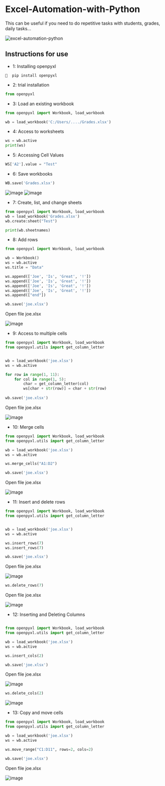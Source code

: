 # Excel-Automation-with-Python
 This can be useful if you need to do repetitive tasks with students, grades, daily tasks...
 
 ![excel-automation-python](https://user-images.githubusercontent.com/90658763/184173123-9686bbb2-eb0e-4389-ae91-ceb691dc45f6.jpg)

## Instructions for use

* 1: Installing openpyxl

`	pip install openpyxl` 

* 2: trial installation

```python
from openpyxl
```

* 3: Load an existing workbook
```python
from openpyxl import Workbook, load_workbook

wb = load_workbook('C:/Users/..../Grades.xlsx')
```

* 4: Access to worksheets
```python
ws = wb.active
print(ws)
```

* 5: Accessing Cell Values
```python
WS['A2'].value = "Test"
```


* 6: Save workbooks
```python
WB.save('Grades.xlsx')
```
![image](https://user-images.githubusercontent.com/90658763/184167940-43f54541-c545-4314-a121-e4d646fd314b.png)
![image](https://user-images.githubusercontent.com/90658763/184168042-b0376f72-3b7f-44d7-80d8-75f2e8b3603c.png)

* 7: Create, list, and change sheets
```python
from openpyxl import Workbook, load_workbook
wb = load_workbook('Grades.xlsx')
wb.create:sheet("Test")

print(wb.sheetnames)
```

* 8: Add rows
```python
from openpyxl import Workbook, load_workbook

wb = Workbook()
ws = wb.active
ws.title = "Data"

ws.append(['Joe', 'Is', 'Great', '!'])
ws.append(['Joe', 'Is', 'Great', '!'])
ws.append(['Joe', 'Is', 'Great', '!'])
ws.append(['Joe', 'Is', 'Great', '!'])
ws.append(["end"])

wb.save('joe.xlsx')
```
Open file joe.xlsx

![image](https://user-images.githubusercontent.com/90658763/184169507-5c976ac3-173c-48c9-9ce4-623b36a3c2fc.png)


* 9: Access to multiple cells
```python
from openpyxl import Workbook, load_workbook
from openpyxl.utils import get_column_letter


wb = load_workbook('joe.xlsx')
ws = wb.active

for row in range(1, 11):
    for col in range(1, 5):
        char = get_column_letter(col)
        ws[char + str(row)] = char + str(row)
       
wb.save('joe.xlsx')
```
Open file joe.xlsx

![image](https://user-images.githubusercontent.com/90658763/184170099-7bee680e-68cc-469b-9912-4b5463c05712.png)


* 10: Merge cells
```python
from openpyxl import Workbook, load_workbook
from openpyxl.utils import get_column_letter

wb = load_workbook('joe.xlsx')
ws = wb.active

ws.merge_cells("A1:D2")

wb.save('joe.xlsx')
```
Open file joe.xlsx

![image](https://user-images.githubusercontent.com/90658763/184170335-91a3ac7a-ec78-4975-9587-af738c5daa03.png)

* 11: Insert and delete rows
```python
from openpyxl import Workbook, load_workbook
from openpyxl.utils import get_column_letter


wb = load_workbook('joe.xlsx')
ws = wb.active

ws.insert_rows(7)
ws.insert_rows(7)

wb.save('joe.xlsx')
```
Open file joe.xlsx

![image](https://user-images.githubusercontent.com/90658763/184171080-4247e639-dce5-448c-bd2a-249d5db3f06a.png)

```python
ws.delete_rows(7)
```
Open file joe.xlsx

![image](https://user-images.githubusercontent.com/90658763/184171519-19ec994d-360e-44b6-8f9c-4ae2de9b4222.png)


* 12: Inserting and Deleting Columns
```python

from openpyxl import Workbook, load_workbook
from openpyxl.utils import get_column_letter

wb = load_workbook('joe.xlsx')
ws = wb.active

ws.insert_cols(2)

wb.save('joe.xlsx')
```
Open file joe.xlsx

![image](https://user-images.githubusercontent.com/90658763/184171945-a5081f65-335b-4f46-ab51-b260003b7513.png)

```python
ws.delete_cols(2)
```
![image](https://user-images.githubusercontent.com/90658763/184172116-49866d92-3347-4f0a-8dfe-24cdeba54b8c.png)

* 13: Copy and move cells
```python
from openpyxl import Workbook, load_workbook
from openpyxl.utils import get_column_letter

wb = load_workbook('joe.xlsx')
ws = wb.active

ws.move_range("C1:D11", rows=2, cols=2)

wb.save('joe.xlsx')
```
Open file joe.xlsx

![image](https://user-images.githubusercontent.com/90658763/184172443-d1111cc9-73bb-4817-b95a-03d87a416f40.png)


